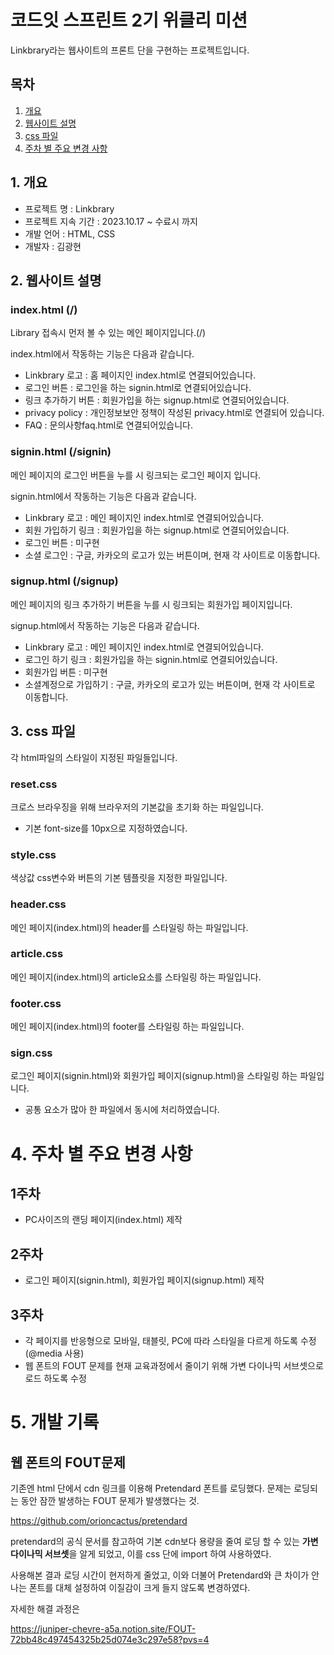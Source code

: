 # 코드잇 스프린트 2기 위클리 미션

Linkbrary라는 웹사이트의 프론트 단을 구현하는 프로젝트입니다.

## 목차

1. [개요](#1.-개요)
2. [웹사이트 설명](#2.-웹사이트-설명)
3. [css 파일](#3.-css-파일)
4. [주차 별 주요 변경 사항](#4.-주차-별-주요-변경-사항)

## 1. 개요

- 프로젝트 명 : Linkbrary
- 프로젝트 지속 기간 : 2023.10.17 ~ 수료시 까지
- 개발 언어 : HTML, CSS
- 개발자 : 김광현

## 2. 웹사이트 설명

### index.html (/)

Library 접속시 먼저 볼 수 있는 메인 페이지입니다.(/)

index.html에서 작동하는 기능은 다음과 같습니다.

- Linkbrary 로고 : 홈 페이지인 index.html로 연결되어있습니다.
- 로그인 버튼 : 로그인을 하는 signin.html로 연결되어있습니다.
- 링크 추가하기 버튼 : 회원가입을 하는 signup.html로 연결되어있습니다.
- privacy policy : 개인정보보안 정책이 작성된 privacy.html로 연결되어 있습니다.
- FAQ : 문의사항faq.html로 연결되어있습니다.

### signin.html (/signin)

메인 페이지의 로그인 버튼을 누를 시 링크되는 로그인 페이지 입니다.

signin.html에서 작동하는 기능은 다음과 같습니다.

- Linkbrary 로고 : 메인 페이지인 index.html로 연결되어있습니다.
- 회원 가입하기 링크 : 회원가입을 하는 signup.html로 연결되어있습니다.
- 로그인 버튼 : 미구현
- 소셜 로그인 : 구글, 카카오의 로고가 있는 버튼이며, 현재 각 사이트로 이동합니다.

### signup.html (/signup)

메인 페이지의 링크 추가하기 버튼을 누를 시 링크되는 회원가입 페이지입니다.

signup.html에서 작동하는 기능은 다음과 같습니다.

- Linkbrary 로고 : 메인 페이지인 index.html로 연결되어있습니다.
- 로그인 하기 링크 : 회원가입을 하는 signin.html로 연결되어있습니다.
- 회원가입 버튼 : 미구현
- 소셜계정으로 가입하기 : 구글, 카카오의 로고가 있는 버튼이며, 현재 각 사이트로 이동합니다.

## 3. css 파일

각 html파일의 스타일이 지정된 파일들입니다.

### reset.css

크로스 브라우징을 위해 브라우저의 기본값을 초기화 하는 파일입니다.

- 기본 font-size를 10px으로 지정하였습니다.

### style.css

색상값 css변수와 버튼의 기본 템플릿을 지정한 파일입니다.

### header.css

메인 페이지(index.html)의 header를 스타일링 하는 파일입니다.

### article.css

메인 페이지(index.html)의 article요소를 스타일링 하는 파일입니다.

### footer.css

메인 페이지(index.html)의 footer를 스타일링 하는 파일입니다.

### sign.css

로그인 페이지(signin.html)와 회원가입 페이지(signup.html)을 스타일링 하는 파일입니다.

- 공통 요소가 많아 한 파일에서 동시에 처리하였습니다.

# 4. 주차 별 주요 변경 사항

## 1주차

- PC사이즈의 랜딩 페이지(index.html) 제작

## 2주차

- 로그인 페이지(signin.html), 회원가입 페이지(signup.html) 제작

## 3주차

- 각 페이지를 반응형으로 모바일, 태블릿, PC에 따라 스타일을 다르게 하도록 수정(@media 사용)
- 웹 폰트의 FOUT 문제를 현재 교육과정에서 줄이기 위해 가변 다이나믹 서브셋으로 로드 하도록 수정

# 5. 개발 기록

## 웹 폰트의 FOUT문제

기존엔 html 단에서 cdn 링크를 이용해 Pretendard 폰트를 로딩했다.
문제는 로딩되는 동안 잠깐 발생하는 FOUT 문제가 발생했다는 것.

https://github.com/orioncactus/pretendard

pretendard의 공식 문서를 참고하여 기본 cdn보다 용량을 줄여 로딩 할 수 있는 <b>가변 다이나믹 서브셋</b>을 알게 되었고, 이를 css 단에 import 하여 사용하였다.

사용해본 결과 로딩 시간이 현저하게 줄었고, 이와 더불어 Pretendard와 큰 차이가 안나는 폰트를 대체 설정하여 이질감이 크게 들지 않도록 변경하였다.

자세한 해결 과정은

https://juniper-chevre-a5a.notion.site/FOUT-72bb48c497454325b25d074e3c297e58?pvs=4
